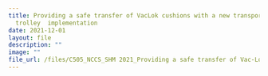 ```yaml
---
title: Providing a safe transfer of VacLok cushions with a new transportation
  trolley  implementation
date: 2021-12-01
layout: file
description: ""
image: ""
file_url: /files/C505_NCCS_SHM 2021_Providing a safe transfer of Vac-Lok cushions.pdf
---
```

